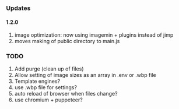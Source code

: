 ### Updates

#### 1.2.0

1. image optimization: now using imagemin + plugins instead of jimp
2. moves making of public directory to main.js

### TODO

1. Add purge (clean up of files)
2. Allow setting of image sizes as an array in .env or .wbp file
3. Template engines?
4. use .wbp file for settings?
5. auto reload of browser when files change?
6. use chromium + puppeteer?
